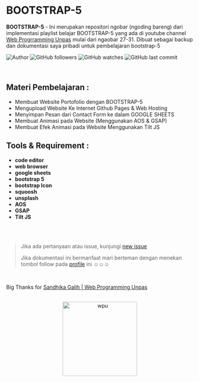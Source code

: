 # BOOTSTRAP-5

**BOOTSTRAP-5** -  Ini merupakan repositori ngobar (ngoding bareng) dari implementasi playlist belajar BOOTSTRAP-5 yang ada di youtube channel [Web Progrramming Unpas](https://www.youtube.com/watch?v=LkR-9Z1sle8&list=PLFIM0718LjIV46XyERoDIlBWl2tMmmm8X) mulai dari ngaobar 27-31. Dibuat sebagai backup dan dokumentasi saya pribadi untuk pembelajaran bootstrap-5

![Author](https://img.shields.io/badge/made%20by-Ardywsptr-blue)
![GitHub followers](https://img.shields.io/github/followers/Ardywsptr?style=social)
![GitHub watches](https://img.shields.io/github/stars/Ardywsptr/ardywsptr.github.io?style=social)
![GitHub last commit](https://img.shields.io/github/last-commit/Ardywsptr/ardywsptr.github.io)

<br clear="both">

## Materi Pembelajaran :
- Membuat Website Portofolio dengan BOOTSTRAP-5
- Mengupload Website Ke Internet Github Pages & Web Hosting
- Menyimpan Pesan dari Contact Form ke dalam GOOGLE SHEETS
- Membuat Animasi pada Website (Menggunakan AOS & GSAP)
- Membuat Efek Animasi pada Website Menggunakan Tilt JS

## Tools & Requirement :

* **code editor**
* **web browser**
* **google sheets**
* **bootstrap 5**
* **bootstrap Icon**
* **squoosh**
* **unsplash**
* **AOS**
* **GSAP**
* **Tilt JS**

<br clear="both">
<br clear="both">

> Jika ada pertanyaan atau issue, kunjungi [new issue](https://github.com/Ardywsptr/ardywsptr.github.io/issues/new)
>
>Jika dokumentasi ini bermanfaat mari berteman dengan menekan tombol follow pada [profile](https://github.com/Ardywsptr) ini ☺☺☺

<br clear="both">

Big Thanks for [Sandhika Galih | Web Programming Unpas](https://www.youtube.com/@sandhikagalihWPU)

<br clear="both">

<div align="center">
  <img src="https://i.postimg.cc/BvnhgP58/wpu.png" alt="wpu" width="200px">
</div>

